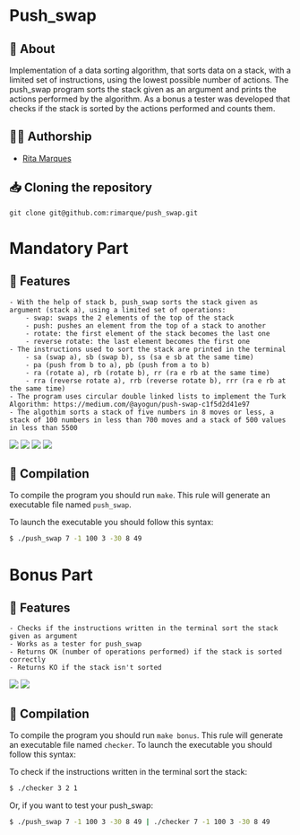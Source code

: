 # **Push_swap**

## :speech_balloon: **About**
Implementation of a data sorting algorithm, that sorts data on a stack, with a limited set of instructions, using the lowest possible number of actions. 
The push_swap program sorts the stack given as an argument and prints the actions performed by the algorithm. 
As a bonus a tester was developed that checks if the stack is sorted by the actions performed and counts them.

## 🙋‍♀️ **Authorship**
- [Rita Marques](https://github.com/rimarque)

## :inbox_tray: **Cloning the repository**

```shell
git clone git@github.com:rimarque/push_swap.git 
```

# Mandatory Part

## 💎 **Features**
```
- With the help of stack b, push_swap sorts the stack given as argument (stack a), using a limited set of operations:
	- swap: swaps the 2 elements of the top of the stack
	- push: pushes an element from the top of a stack to another
	- rotate: the first element of the stack becomes the last one
	- reverse rotate: the last element becomes the first one
- The instructions used to sort the stack are printed in the terminal
	- sa (swap a), sb (swap b), ss (sa e sb at the same time)
	- pa (push from b to a), pb (push from a to b)
	- ra (rotate a), rb (rotate b), rr (ra e rb at the same time)
	- rra (reverse rotate a), rrb (reverse rotate b), rrr (ra e rb at the same time)
- The program uses circular double linked lists to implement the Turk Algorithm: https://medium.com/@ayogun/push-swap-c1f5d2d41e97
- The algothim sorts a stack of five numbers in 8 moves or less, a stack of 100 numbers in less than 700 moves and a stack of 500 values in less than 5500
```
</tbody>
	<td><image src="img/mandatory.png"></td>
	<td><image src="img/5numbers.png"></td>
	<td><image src="img/100numbers.png"></td>
	<td><image src="img/500numbers.png"></td>
</tbody>

## :link: **Compilation**
To compile the program you should run `make`.
This rule will generate an executable file named `push_swap`.

To launch the executable you should follow this syntax:

```sh
$ ./push_swap 7 -1 100 3 -30 8 49
```

# Bonus Part

## 💎 **Features**
```
- Checks if the instructions written in the terminal sort the stack given as argument
- Works as a tester for push_swap
- Returns OK (number of operations performed) if the stack is sorted correctly
- Returns KO if the stack isn't sorted
```
<td><image src="img/checker_instructions.png"></td>
<td><image src="img/checker_push_swap.png"></td>

## :link: **Compilation**
To compile the program you should run `make bonus`.
This rule will generate an executable file named `checker`. To launch the executable you should follow this syntax:

To check if the instructions written in the terminal sort the stack:

```sh
$ ./checker 3 2 1
```
Or, if you want to test your push_swap:

```sh
$ ./push_swap 7 -1 100 3 -30 8 49 | ./checker 7 -1 100 3 -30 8 49
```
